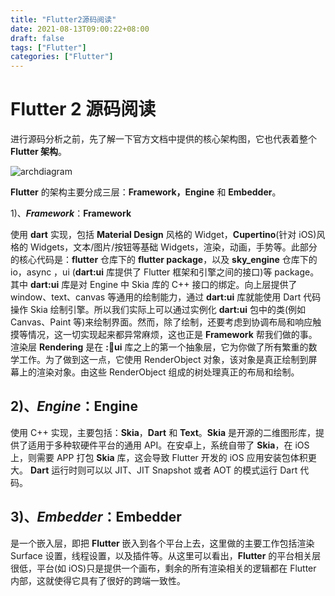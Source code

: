 ```yaml
---
title: "Flutter2源码阅读"
date: 2021-08-13T09:00:22+08:00
draft: false
tags: ["Flutter"]
categories: ["Flutter"]
---
```




# Flutter 2  源码阅读

进行源码分析之前，先了解一下官方文档中提供的核心架构图，它也代表着整个 **Flutter 架构**。

![archdiagram](https://luckly007.oss-cn-beijing.aliyuncs.com/img/archdiagram.png)

 **Flutter** 的架构主要分成三层：**Framework，Engine** 和 **Embedder**。

1)、***Framework***：**Framework**

 使用 **dart** 实现，包括 **Material Design** 风格的 Widget，**Cupertino**(针对 iOS)风格的 Widgets，文本/图片/按钮等基础 Widgets，渲染，动画，手势等。此部分的核心代码是：**flutter** 仓库下的 **flutter package**，以及 **sky_engine** 仓库下的 io，async ，ui (**dart:ui** 库提供了 Flutter 框架和引擎之间的接口)等 package。其中  **dart:ui** 库是对 Engine 中 Skia 库的 C++ 接口的绑定。向上层提供了 window、text、canvas 等通用的绘制能力，通过 **dart:ui** 库就能使用 Dart 代码操作 Skia 绘制引擎。所以我们实际上可以通过实例化 **dart:ui** 包中的类(例如 Canvas、Paint 等)来绘制界面。然而，除了绘制，还要考虑到协调布局和响应触摸等情况，这一切实现起来都异常麻烦，这也正是 **Framework** 帮我们做的事。渲染层 **Rendering** 是在 **::dart:ui** 库之上的第一个抽象层，它为你做了所有繁重的数学工作。为了做到这一点，它使用 RenderObject 对象，该对象是真正绘制到屏幕上的渲染对象。由这些 RenderObject 组成的树处理真正的布局和绘制。

## 2)、***Engine***：**Engine** 

使用 C++ 实现，主要包括：**Skia**，**Dart** 和 **Text**。**Skia** 是开源的二维图形库，提供了适用于多种软硬件平台的通用 API。在安卓上，系统自带了 **Skia**，在 iOS 上，则需要 APP 打包 **Skia** 库，这会导致 Flutter 开发的 iOS 应用安装包体积更大。 **Dart** 运行时则可以以 JIT、JIT Snapshot 或者 AOT 的模式运行 Dart 代码。

## 3)、***Embedder***：**Embedder** 

是一个嵌入层，即把 **Flutter** 嵌入到各个平台上去，这里做的主要工作包括渲染 Surface 设置，线程设置，以及插件等。从这里可以看出，**Flutter** 的平台相关层很低，平台(如 iOS)只是提供一个画布，剩余的所有渲染相关的逻辑都在 Flutter 内部，这就使得它具有了很好的跨端一致性。




